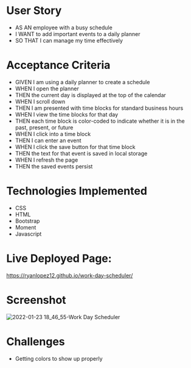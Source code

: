 # User Story
- AS AN employee with a busy schedule
- I WANT to add important events to a daily planner
- SO THAT I can manage my time effectively

# Acceptance Criteria
- GIVEN I am using a daily planner to create a schedule
- WHEN I open the planner
- THEN the current day is displayed at the top of the calendar
- WHEN I scroll down
- THEN I am presented with time blocks for standard business hours
- WHEN I view the time blocks for that day
- THEN each time block is color-coded to indicate whether it is in the past, present, or future
- WHEN I click into a time block
- THEN I can enter an event
- WHEN I click the save button for that time block
- THEN the text for that event is saved in local storage
- WHEN I refresh the page
- THEN the saved events persist

# Technologies Implemented
- CSS
- HTML
- Bootstrap
- Moment
- Javascript

# Live Deployed Page:
https://ryanlopez12.github.io/work-day-scheduler/

# Screenshot
![2022-01-23 18_46_55-Work Day Scheduler](https://user-images.githubusercontent.com/17996569/150713777-cb381701-64d9-4ac8-9086-e64150ee7fe8.png)

# Challenges
- Getting colors to show up properly
